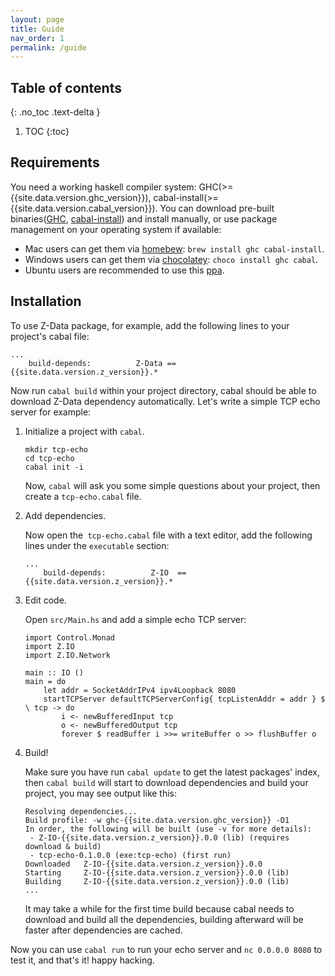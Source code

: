 ```yaml
---
layout: page
title: Guide
nav_order: 1
permalink: /guide
---
```


## Table of contents
{: .no_toc .text-delta }

1. TOC
{:toc}

## Requirements

You need a working haskell compiler system: GHC(>={{site.data.version.ghc_version}}), cabal-install(>={{site.data.version.cabal_version}}). You can download pre-built binaries([GHC](https://www.haskell.org/ghc/download.html),
[cabal-install](https://www.haskell.org/cabal/download.html)) and install manually, 
or use package management on your operating system if available:
* Mac users can get them via [homebew](//brew.sh/): `brew install ghc cabal-install`.
* Windows users can get them via [chocolatey](//chocolatey.org): `choco install ghc cabal`.
* Ubuntu users are recommended to use this [ppa](//launchpad.net/~hvr/+archive/ubuntu/ghc).

## Installation

To use Z-Data package, for example, add the following lines to your project's cabal file:

```
...
    build-depends:          Z-Data == {{site.data.version.z_version}}.*
```

Now run `cabal build` within your project directory, cabal should be able to download Z-Data dependency automatically. Let's write a simple TCP echo server for example:

1. Initialize a project with `cabal`.

    ```
    mkdir tcp-echo
    cd tcp-echo
    cabal init -i
    ```

    Now, `cabal` will ask you some simple questions about your project, then create a `tcp-echo.cabal` file.

2. Add dependencies.

    Now open the` tcp-echo.cabal` file with a text editor, add the following lines under the `executable` section:

    ```
    ...
        build-depends:          Z-IO  == {{site.data.version.z_version}}.*
    ```

3. Edit code.

    Open `src/Main.hs` and add a simple echo TCP server:

    ```
    import Control.Monad
    import Z.IO
    import Z.IO.Network

    main :: IO ()
    main = do
        let addr = SocketAddrIPv4 ipv4Loopback 8080
        startTCPServer defaultTCPServerConfig{ tcpListenAddr = addr } $ \ tcp -> do
            i <- newBufferedInput tcp
            o <- newBufferedOutput tcp
            forever $ readBuffer i >>= writeBuffer o >> flushBuffer o
    ```

4. Build!

    Make sure you have run `cabal update` to get the latest packages' index, then `cabal build` will start to download dependencies and build your project, you may see output like this:

    ```
    Resolving dependencies...
    Build profile: -w ghc-{{site.data.version.ghc_version}} -O1
    In order, the following will be built (use -v for more details):
     - Z-IO-{{site.data.version.z_version}}.0.0 (lib) (requires download & build)
     - tcp-echo-0.1.0.0 (exe:tcp-echo) (first run)
    Downloaded   Z-IO-{{site.data.version.z_version}}.0.0
    Starting     Z-IO-{{site.data.version.z_version}}.0.0 (lib)
    Building     Z-IO-{{site.data.version.z_version}}.0.0 (lib)
    ...
    ```

    It may take a while for the first time build because cabal needs to download and build all the dependencies, building afterward will be faster after dependencies are cached.

Now you can use `cabal run` to run your echo server and `nc 0.0.0.0 8080` to test it, and that's it! happy hacking.
